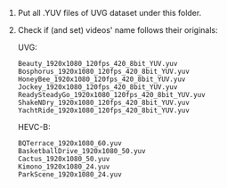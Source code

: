 1. Put all .YUV files of UVG dataset under this folder.
2. Check if (and set) videos' name follows their originals:
   
    UVG:
    ```
    Beauty_1920x1080_120fps_420_8bit_YUV.yuv      
    Bosphorus_1920x1080_120fps_420_8bit_YUV.yuv
    HoneyBee_1920x1080_120fps_420_8bit_YUV.yuv  
    Jockey_1920x1080_120fps_420_8bit_YUV.yuv   
    ReadySteadyGo_1920x1080_120fps_420_8bit_YUV.yuv
    ShakeNDry_1920x1080_120fps_420_8bit_YUV.yuv
    YachtRide_1920x1080_120fps_420_8bit_YUV.yuv
    ```

    HEVC-B:
    ```
    BQTerrace_1920x1080_60.yuv      
    BasketballDrive_1920x1080_50.yuv
    Cactus_1920x1080_50.yuv  
    Kimono_1920x1080_24.yuv   
    ParkScene_1920x1080_24.yuv
    ```